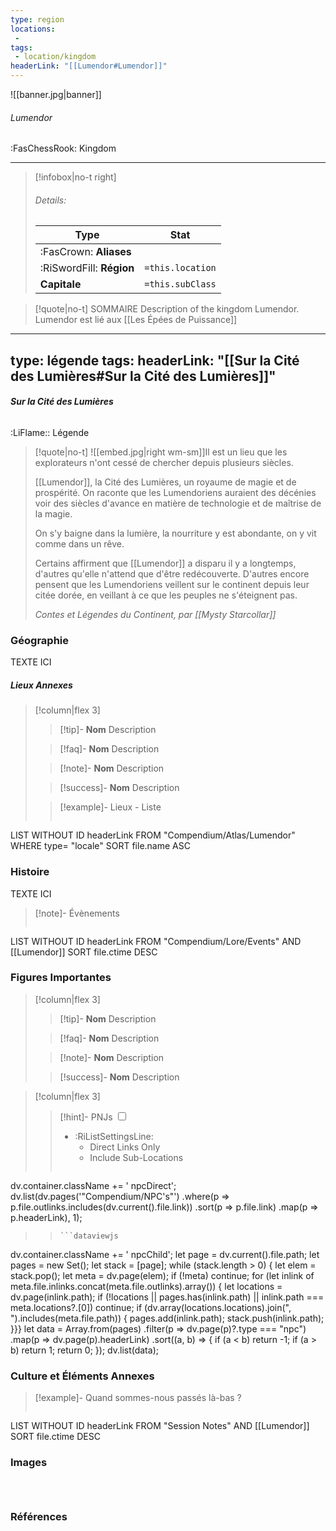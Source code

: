 ```yaml
---
type: region
locations:
 - 
tags:
 - location/kingdom
headerLink: "[[Lumendor#Lumendor]]"
---
```


![[banner.jpg|banner]]
###### Lumendor
<span class="sub2">:FasChessRook: Kingdom</span>
___

> [!infobox|no-t right]
> ###### Details:
> | Type | Stat |
> | ---- | ---- |
> | :FasCrown: **Aliases**   |  |
> | :RiSwordFill: **Région** |  `=this.location`|
> | **Capitale** |  `=this.subClass`|

> [!quote|no-t] SOMMAIRE
>Description of the kingdom Lumendor.
> Lumendor est lié aux [[Les Épées de Puissance]]

---
type: légende
tags:
headerLink: "[[Sur la Cité des Lumières#Sur la Cité des Lumières]]"
---

###### __Sur la Cité des Lumières__
<span class="sub2">:LiFlame:: Légende</span>

> [!quote|no-t]
> ![[embed.jpg|right wm-sm]]Il est un lieu que les explorateurs n'ont cessé de chercher depuis plusieurs siècles.
> 
> [[Lumendor]], la Cité des Lumières, un royaume de magie et de prospérité. On raconte que les Lumendoriens auraient des décénies voir des siècles d'avance en matière de technologie et de maîtrise de la magie.
> 
> On s'y baigne dans la lumière, la nourriture y est abondante, on y vit comme dans un rêve.
> 
> Certains affirment que [[Lumendor]] a disparu il y a longtemps, d'autres qu'elle n'attend que d'être redécouverte. D'autres encore pensent que les Lumendoriens veillent sur le continent depuis leur citée dorée, en veillant à ce que les peuples ne s'éteignent pas.
> 
> *Contes et Légendes du Continent, par [[Mysty Starcollar]]*

### Géographie
TEXTE ICI

##### Lieux Annexes
> [!column|flex 3]
>
> > [!tip]- **Nom**
> > Description
>
> > [!faq]- **Nom**
> > Description
>
> > [!note]- **Nom**
> > Description
>
> > [!success]- **Nom**
> > Description
>
>> [!example]- Lieux - Liste
>>```dataview
LIST WITHOUT ID headerLink
FROM "Compendium/Atlas/Lumendor"
WHERE type= "locale"
SORT file.name ASC

### Histoire
TEXTE ICI

> [!note]- Évènements
>```dataview
LIST WITHOUT ID headerLink
FROM "Compendium/Lore/Events" AND [[Lumendor]]
SORT file.ctime DESC

### Figures Importantes
> [!column|flex 3]
>
> > [!tip]- **Nom**
> > Description
>
> > [!faq]- **Nom**
> > Description
>
> > [!note]- **Nom**
> > Description
>
> > [!success]- **Nom**
> > Description

> [!column|flex 3]
> > [!hint]-  PNJs
> > <input type="checkbox" id="npc"/><ul class="sortMenu"><li class="sortIcon">:RiListSettingsLine:<ul class="dropdown npcedit"><li><label for="npc" class="directLabel active">Direct Links Only</label></li><li><label for="npc" class="childLabel">Include Sub-Locations</label></li></ul></li></ul>
> >```dataviewjs
dv.container.className += ' npcDirect';
dv.list(dv.pages('"Compendium/NPC\'s"')
 .where(p => p.file.outlinks.includes(dv.current().file.link))
.sort(p => p.file.link)
.map(p => p.headerLink), 1);
>>```
>>```dataviewjs
dv.container.className += ' npcChild';
let page = dv.current().file.path;
let pages = new Set();
let stack = [page];
while (stack.length > 0) {
let elem = stack.pop();
let meta = dv.page(elem);
if (!meta) continue;
for (let inlink of meta.file.inlinks.concat(meta.file.outlinks).array()) {
let locations = dv.page(inlink.path);
if (!locations || pages.has(inlink.path) || inlink.path === meta.locations?.[0]) continue;
 if (dv.array(locations.locations).join(", ").includes(meta.file.path)) {
 pages.add(inlink.path);
 stack.push(inlink.path);
}}}
let data = Array.from(pages)
.filter(p => dv.page(p)?.type === "npc")
.map(p => dv.page(p).headerLink)
.sort((a, b) => {
if (a < b) return -1;
if (a > b) return 1;
return 0;
});
dv.list(data);


### Culture et Éléments Annexes
> [!example]- Quand sommes-nous passés là-bas ?
>```dataview
LIST WITHOUT ID headerLink
FROM "Session Notes" AND [[Lumendor]]
SORT file.ctime DESC


### Images
```image-layout-masonry-3



```

### Références




